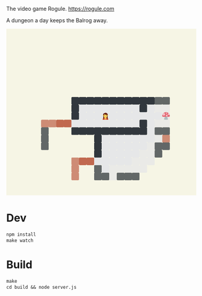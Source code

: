 The video game Rogule. <https://rogule.com>

A dungeon a day keeps the Balrog away.

![Rogule GIF](./resources/gifs/collect.gif)

# Dev

```
npm install
make watch
```

# Build

```
make
cd build && node server.js
```
